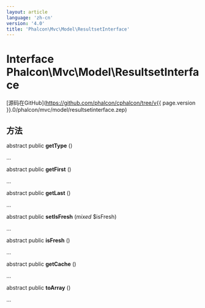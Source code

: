 ```yaml
---
layout: article
language: 'zh-cn'
version: '4.0'
title: 'Phalcon\Mvc\Model\ResultsetInterface'
---
```

# Interface **Phalcon\Mvc\Model\ResultsetInterface**

[源码在GitHub](https://github.com/phalcon/cphalcon/tree/v{{ page.version }}.0/phalcon/mvc/model/resultsetinterface.zep)

## 方法

abstract public **getType** ()

...

abstract public **getFirst** ()

...

abstract public **getLast** ()

...

abstract public **setIsFresh** (*mixed* $isFresh)

...

abstract public **isFresh** ()

...

abstract public **getCache** ()

...

abstract public **toArray** ()

...